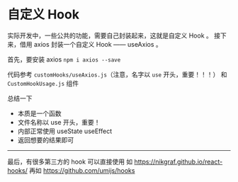 # 自定义 Hook

实际开发中，一些公共的功能，需要自己封装起来，这就是自定义 Hook 。
接下来，借用 axios 封装一个自定义 Hook —— useAxios 。

首先，要安装 axios `npm i axios --save`

代码参考 `customHooks/useAxios.js`（注意，名字以 `use` 开头，重要！！！）
和 `CustomHookUsage.js` 组件

总结一下

- 本质是一个函数
- 文件名称以 use 开头，重要！
- 内部正常使用 useState useEffect
- 返回想要的结果即可

------

最后，有很多第三方的 hook 可以直接使用
如 https://nikgraf.github.io/react-hooks/
再如 https://github.com/umijs/hooks
